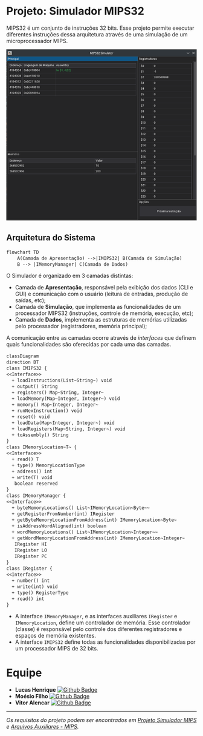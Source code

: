 # Projeto: Simulador MIPS32

MIPS32 é um conjunto de instruções 32 bits. Esse projeto permite executar diferentes instruções dessa arquitetura através de uma simulação de um microprocessador MIPS.

![GUI do Simulador](docs/imgs/gui.png)

## Arquitetura do Sistema

```mermaid
flowchart TD
    A(Camada de Apresentação) -->|IMIPS32| B(Camada de Simulação)
    B --> |IMemoryManager| C(Camada de Dados)
```

O Simulador é organizado em 3 camadas distintas:

- Camada de **Apresentação**, responsável pela exibição dos dados (CLI e GUI) e comunicação com o usuário (leitura de entradas, produção de saídas, etc);
- Camada de **Simulação**, que implementa as funcionalidades de um processador MIPS32 (instruções, controle de memória, execução, etc);
- Camada de **Dados**, implementa as estruturas de memórias utilizadas pelo processador (registradores, memória principal);

A comunicação entre as camadas ocorre através de *interfaces* que definem quais funcionalidades são oferecidas por cada uma das camadas.

```mermaid
classDiagram
direction BT
class IMIPS32 {
<<Interface>>
  + loadInstructions(List~String~) void
  + output() String
  + registers() Map~String, Integer~
  + loadMemory(Map~Integer, Integer~) void
  + memory() Map~Integer, Integer~
  + runNexInstruction() void
  + reset() void
  + loadData(Map~Integer, Integer~) void
  + loadRegisters(Map~String, Integer~) void
  + toAssembly() String
}
class IMemoryLocation~T~ {
<<Interface>>
  + read() T
  + type() MemoryLocationType
  + address() int
  + write(T) void
   boolean reserved
}
class IMemoryManager {
<<Interface>>
  + byteMemoryLocations() List~IMemoryLocation~Byte~~
  + getRegisterFromNumber(int) IRegister
  + getByteMemoryLocationFromAddress(int) IMemoryLocation~Byte~
  + isAddressWordAligned(int) boolean
  + wordMemoryLocations() List~IMemoryLocation~Integer~~
  + getWordMemoryLocationFromAddress(int) IMemoryLocation~Integer~
   IRegister HI
   IRegister LO
   IRegister PC
}
class IRegister {
<<Interface>>
  + number() int
  + write(int) void
  + type() RegisterType
  + read() int
}
```

- A interface `IMemoryManager`, e as interfaces auxiliares `IRegister` e `IMemoryLocation`, define um controlador de memória. Esse controlador (classe) é responsável pelo controle dos diferentes registradores e espaços de memória existentes.
- A interface `IMIPS32` define todas as funcionalidades disponibilizadas por um processador MIPS de 32 bits.

# Equipe

- **Lucas Henrique** [![Github Badge](https://img.shields.io/badge/-hipera09-100000?style=flat-square&logo=Github&logoColor=white)](https://github.com/hipera09)
- **Moésio Filho** [![Github Badge](https://img.shields.io/badge/-moesio--f-100000?style=flat-square&logo=Github&logoColor=white)](https://github.com/moesio-f)
- **Vitor Alencar** [![Github Badge](https://img.shields.io/badge/-vitohrs-100000?style=flat-square&logo=Github&logoColor=white)](https://github.com/vitohrs)

---
*Os requisitos do projeto podem ser encontrados em [Projeto Simulador MIPS](https://view.genial.ly/62cf619eccc76b0014a9441f/interactive-content-aoc20212projeto-mips) e [Arquivos Auxiliares - MIPS](https://drive.google.com/drive/folders/1bzvUjVc2xfN5_mko3-XLL95YCfXPL97L).*